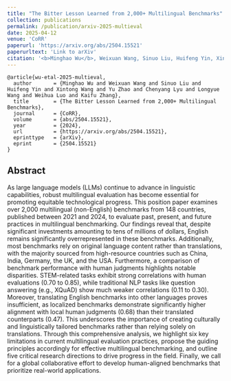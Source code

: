 ```yaml
---
title: "The Bitter Lesson Learned from 2,000+ Multilingual Benchmarks"
collection: publications
permalink: /publication/arxiv-2025-multieval
date: 2025-04-12
venue: 'CoRR'
paperurl: 'https://arxiv.org/abs/2504.15521'
paperurltext: 'Link to arXiv'
citation: '<b>Minghao Wu</b>, Weixuan Wang, Sinuo Liu, Huifeng Yin, Xintong Wang, Yu Zhao, Chenyang Lyu, Longyue Wang, Weihua Luo, Kaifu Zhang. 2025. <a href="http://minghao-wu.github.io/files/papers/multieval_arxiv_2025.pdf"><u>The Bitter Lesson Learned from 2,000+ Multilingual Benchmarks</u></a>. In <i>CoRR</i>, abs/2504.15521.'
---
```


```
@article{wu-etal-2025-multieval,
  author       = {Minghao Wu and Weixuan Wang and Sinuo Liu and Huifeng Yin and Xintong Wang and Yu Zhao and Chenyang Lyu and Longyue Wang and Weihua Luo and Kaifu Zhang},
  title        = {The Bitter Lesson Learned from 2,000+ Multilingual Benchmarks},
  journal      = {CoRR},
  volume       = {abs/2504.15521},
  year         = {2024},
  url          = {https://arxiv.org/abs/2504.15521},
  eprinttype   = {arXiv},
  eprint       = {2504.15521}
}
```

## Abstract
As large language models (LLMs) continue to advance in linguistic capabilities, robust multilingual evaluation has become essential for promoting equitable technological progress. This position paper examines over 2,000 multilingual (non-English) benchmarks from 148 countries, published between 2021 and 2024, to evaluate past, present, and future practices in multilingual benchmarking. Our findings reveal that, despite significant investments amounting to tens of millions of dollars, English remains significantly overrepresented in these benchmarks. Additionally, most benchmarks rely on original language content rather than translations, with the majority sourced from high-resource countries such as China, India, Germany, the UK, and the USA. Furthermore, a comparison of benchmark performance with human judgments highlights notable disparities. STEM-related tasks exhibit strong correlations with human evaluations (0.70 to 0.85), while traditional NLP tasks like question answering (e.g., XQuAD) show much weaker correlations (0.11 to 0.30). Moreover, translating English benchmarks into other languages proves insufficient, as localized benchmarks demonstrate significantly higher alignment with local human judgments (0.68) than their translated counterparts (0.47). This underscores the importance of creating culturally and linguistically tailored benchmarks rather than relying solely on translations. Through this comprehensive analysis, we highlight six key limitations in current multilingual evaluation practices, propose the guiding principles accordingly for effective multilingual benchmarking, and outline five critical research directions to drive progress in the field. Finally, we call for a global collaborative effort to develop human-aligned benchmarks that prioritize real-world applications.